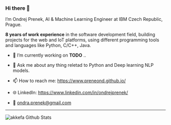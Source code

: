 ### Hi there 👋

I’m Ondrej Prenek, AI & Machine Learning Engineer at IBM Czech Republic, Prague.

**8 years of work experience** in the software development field, building projects for the web and IoT platforms, using different programming tools and languages like Python, C/C++, Java.

- 🔭 I’m currently working on **TODO** ..

- 💬 Ask me about any thing reletad to Python and Deep learning NLP models.

- 📫 How to reach me: https://www.preneond.github.io/

- 🌐 LinkedIn: https://www.linkedin.com/in/ondrejprenek/

- 📧 ondra.prenek@gmail.com

---

<img align="left" alt="akkefa Github Stats" src="https://github-readme-stats.vercel.app/api?username=preneond&show_icons=true&hide_border=true" />
